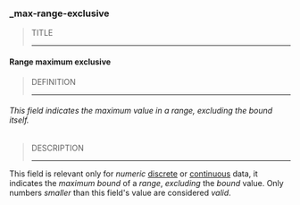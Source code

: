 ### _max-range-exclusive



> TITLE
> 
> ------

#### Range maximum exclusive



> DEFINITION
> 
> ------

###### This field indicates the maximum value in a range, excluding the bound itself.



> DESCRIPTION
> 
> ------

This field is relevant only for *numeric* [discrete](_type_integer) or [continuous](_type_number) data, it indicates the *maximum bound* of a *range*, *excluding* the *bound* value. Only numbers *smaller* than this field's value are considered *valid*.